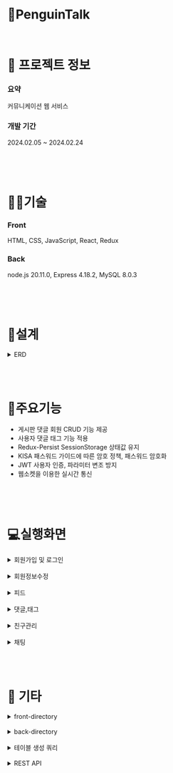 # 🐧PenguinTalk

<br />

# 📄 프로젝트 정보

### 요약

커뮤니케이션 웹 서비스

### 개발 기간

2024.02.05 ~ 2024.02.24

<br />
<br />
<br />

# 👩‍🔧기술

### Front

HTML, CSS, JavaScript, React, Redux

### Back

node.js 20.11.0, Express 4.18.2, MySQL 8.0.3

<br />
<br />
<br />

# 📝설계

<details>
<summary>ERD</summary>
<div markdown="1" style="padding-left: 15px;">
<img src="https://github.com/HancheolJeong/PenguinTalk/assets/70940120/35002d57-a6ea-42c3-a3ba-86495963c7ed.png" width="800px"/>
</div>
</details>

<br/>
<br />
<br />

# 🔑주요기능

- 게시판 댓글 회원 CRUD 기능 제공
- 사용자 댓글 태그 기능 적용
- Redux-Persist SessionStorage 상태값 유지
- KISA 패스워드 가이드에 따른 암호 정책, 패스워드 암호화
- JWT 사용자 인증, 파라미터 변조 방지
- 웹소켓을 이용한 실시간 통신

<br/>
<br />
<br />

# 💻실행화면

<details><summary>회원가입 및 로그인</summary>
<div markdown="1" style="padding-left: 15px;">
<img src="https://github.com/HancheolJeong/PenguinTalk/assets/70940120/dd1a9f03-7fa8-4a89-ba1f-c5e6451fe4a7.png" width="800px"/>
<p style="text-align: center;">회원가입</p>
</div>

<br>

<div markdown="1" style="padding-left: 15px;">
<img src="https://github.com/HancheolJeong/PenguinTalk/assets/70940120/ce0eedfa-ef2c-4dee-bf8b-6ce8ee5d15ec.png" width="800px"/>
<p style="text-align: center;">로그인</p>
</div>

<br>

<div markdown="1" style="padding-left: 15px;">
<img src="https://github.com/HancheolJeong/PenguinTalk/assets/70940120/4586d19c-d318-44b1-8590-fa053a2ef6c5.png" width="800px"/>
<p style="text-align: center;">프로필</p>
</div>
</details>

<br>

<details><summary>회원정보수정</summary>
<div markdown="1" style="padding-left: 15px;">
<img src="https://github.com/HancheolJeong/PenguinTalk/assets/70940120/de230f32-e4bc-4a65-ac04-29145d82bc22.png" width="800px"/>
<p style="text-align: center;">회원정보 수정</p>
</div>

<br>

<div markdown="1" style="padding-left: 15px;">
<img src="https://github.com/HancheolJeong/PenguinTalk/assets/70940120/79db91a5-d659-4750-8014-5cc09f7458cb.png" width="800px"/>
<p style="text-align: center;">패스워드 확인</p>
</div>

<br>

<div markdown="1" style="padding-left: 15px;">
<img src="https://github.com/HancheolJeong/PenguinTalk/assets/70940120/8cbdaae3-c700-4e12-bdcc-5f68b94d45d0.png" width="800px"/>
<p style="text-align: center;">새로운 패스워드 입력</p>
</div>
</details>

<br>

<details><summary>피드</summary>
<div markdown="1" style="padding-left: 15px;">
<img src="https://github.com/HancheolJeong/PenguinTalk/assets/70940120/f032f4ac-9b47-4175-8277-6bd3d5f65410.png" width="800px"/>
<p style="text-align: center;">피드작성</p>
</div>

<br>

<div markdown="1" style="padding-left: 15px;">
<img src="https://github.com/HancheolJeong/PenguinTalk/assets/70940120/b28cc802-00ac-4d27-ae67-e4b21e3195ce.png" width="800px"/>
<p style="text-align: center;">피드</p>
</div>
</details>

<br>

<details><summary>댓글,태그</summary>
<div markdown="1" style="padding-left: 15px;">
<img src="https://github.com/HancheolJeong/PenguinTalk/assets/70940120/c74fec5a-fee2-46b3-b70d-d37788945228.png" width="800px"/>
<p style="text-align: center;">댓글작성</p>
</div>

<br>

<div markdown="1" style="padding-left: 15px;">
<img src="https://github.com/HancheolJeong/PenguinTalk/assets/70940120/8526c5bf-83f7-4778-b58f-2069174f09d8.png" width="800px"/>
<p style="text-align: center;">친구태그</p>
</div>

<br>

<div markdown="1" style="padding-left: 15px;">
<img src="https://github.com/HancheolJeong/PenguinTalk/assets/70940120/b6a53641-070c-4d62-b5ff-25cf484ab397.png" width="800px"/>
<p style="text-align: center;">태그알림</p>
</div>
</details>

<br>

<details><summary>친구관리</summary>
<div markdown="1" style="padding-left: 15px;">
<img src="https://github.com/HancheolJeong/PenguinTalk/assets/70940120/81b00f6b-8818-4eb5-9210-90e08b985630.png" width="800px"/>
<p style="text-align: center;">드롭다운메뉴</p>
</div>

<br>

<div markdown="1" style="padding-left: 15px;">
<img src="https://github.com/HancheolJeong/PenguinTalk/assets/70940120/e37262b6-7c50-4994-afb1-df0f55d0abb3.png" width="800px"/>
<p style="text-align: center;">회원목록</p>
</div>

<br>

<div markdown="1" style="padding-left: 15px;">
<img src="https://github.com/HancheolJeong/PenguinTalk/assets/70940120/5c2f4498-374f-4633-a911-b6a3e6eeea31.png" width="800px"/>
<p style="text-align: center;">친구목록</p>
</div>
</details>

<br>

<details><summary>채팅</summary>
<div markdown="1" style="padding-left: 15px;">
<img src="https://github.com/HancheolJeong/PenguinTalk/assets/70940120/b947299d-6399-41fc-b9b3-5a040969bf21.png" width="800px"/>
<p style="text-align: center;">채팅</p>
</div>
</details>

<br />
<br />
<br />

# 📎 기타

<details><summary>front-directory</summary>
front-end/<br>
|-- node_modules/<br>
|-- build/<br>
|-- public/<br>
|-- src/<br>
|   |-- components/<br>
|   |   |-- feedComponent.jsx<br>
|   |   |-- footerComponent.jsx<br>
|   |   |-- headerComponent.jsx<br>
|   |   |-- mailComponent.jsx<br>
|   |   |-- messageComponent.jsx<br>
|   |   |-- registerComponent.jsx<br>
|   |-- services/<br>
|   |   |-- chatService.js<br>
|   |   |-- feedService.js<br>
|   |   |-- friendService.js<br>
|   |   |-- userService.js<br>
|   |-- App.css<br>
|   |-- App.js<br>
|   |-- App.test.js<br>
|   |-- http-common.js<br>
|   |-- index.css<br>
|   |-- index.js<br>
|   |-- service.js<br>
|   |-- app.css<br>
|-- package-lock.json<br>
|-- package.json<br>
|-- README.md<br>
</details>

<br>

<details><summary>back-directory</summary>
back-end/<br>
|-- node_modules/<br>
|-- resources/<br>
|   |-- images/<br>
|   |-- logs/<br>
|   |-- xml/<br>
|-- controllers/<br>
|   |-- chatController.js<br>
|   |-- feedController.js<br>
|   |-- friendController.js<br>
|   |-- userController.js<br>
|-- models/<br>
|   |-- db.js<br>
|   |-- chatModel.js<br>
|   |-- feedModel.js<br>
|   |-- friendModel.js<br>
|   |-- userModel.js<br>
|-- routes/<br>
|   |-- routes.js<br>
|-- middleware/<br>
|   |-- auth.js<br>
|   |-- upload.js<br>
|-- libs/<br>
|   |-- socketHandler.js<br>
|-- server.js<br>
|-- .env<br>
|-- .gitignore<br>
|-- package-lock.json<br>
|-- package.json<br>
|-- README.md<br>
</details>

<br>

<details><summary>테이블 생성 쿼리</summary>
- user table

CREATE TABLE user (
    id VARCHAR(255) PRIMARY KEY,
    passwd VARCHAR(255) NOT NULL,
    name VARCHAR(100) NOT NULL,
    birthday DATE NOT NULL,
    gender TINYINT NOT NULL, #0:Male 1:Female
    create_dt TIMESTAMP NOT NULL DEFAULT CURRENT_TIMESTAMP,
    login_dt TIMESTAMP NOT NULL DEFAULT CURRENT_TIMESTAMP,
    picture_url VARCHAR(255) NOT NULL DEFAULT 'default.png'
);

- post table

CREATE TABLE post (
    id INT PRIMARY KEY AUTO_INCREMENT,
    user_id VARCHAR(255) NOT NULL,
    title VARCHAR(100) NOT NULL,
    content_url VARCHAR(255) NOT NULL,
    scope TINYINT NOT NULL DEFAULT 0, #0:Public 1:Friends 2:Private
    create_dt TIMESTAMP DEFAULT CURRENT_TIMESTAMP,
    FOREIGN KEY (user_id) REFERENCES user(id) ON DELETE CASCADE
);

- comment table

CREATE TABLE comments (
    id INT PRIMARY KEY AUTO_INCREMENT,
    post_id INT NOT NULL,
    user_id VARCHAR(255) NOT NULL,
    content VARCHAR(100) NOT NULL,
    create_dt TIMESTAMP DEFAULT CURRENT_TIMESTAMP,
    FOREIGN KEY (post_id) REFERENCES post(id) ON DELETE CASCADE,
    FOREIGN KEY (user_id) REFERENCES user(id) ON DELETE CASCADE
);

- tag table

CREATE TABLE tags (
    comment_id INT NOT NULL,
    user_id VARCHAR(255) NOT NULL,
    checking TINYINT NOT NULL DEFAULT 0,
    create_dt TIMESTAMP DEFAULT CURRENT_TIMESTAMP,
    PRIMARY KEY (comment_id, user_id),
    FOREIGN KEY (comment_id) REFERENCES comment(id) ON DELETE CASCADE,
    FOREIGN KEY (user_id) REFERENCES user(id) ON DELETE CASCADE
);

- friend list table

CREATE TABLE friend_list (
    user_id VARCHAR(255) NOT NULL,
    friend_id VARCHAR(255) NOT NULL,
    create_dt TIMESTAMP DEFAULT CURRENT_TIMESTAMP,
    PRIMARY KEY (user_id, friend_id),
    FOREIGN KEY (user_id) REFERENCES user(id) ON DELETE CASCADE,
    FOREIGN KEY (friend_id) REFERENCES user(id) ON DELETE CASCADE
);

- request friend table

CREATE TABLE friend_request (
    sender_id VARCHAR(255) NOT NULL,
    receiver_id VARCHAR(255) NOT NULL,
    PRIMARY KEY (sender_id, receiver_id),
    create_dt TIMESTAMP DEFAULT CURRENT_TIMESTAMP,
    FOREIGN KEY (sender_id) REFERENCES user(id) ON DELETE CASCADE,
    FOREIGN KEY (receiver_id) REFERENCES user(id) ON DELETE CASCADE
);

- block user table

CREATE TABLE friend_blocking (
    user_id VARCHAR(255) NOT NULL,
    blocked_user_id VARCHAR(255) NOT NULL,
    create_dt TIMESTAMP DEFAULT CURRENT_TIMESTAMP,
    PRIMARY KEY (user_id, blocked_user_id),
    FOREIGN KEY (user_id) REFERENCES user(id) ON DELETE CASCADE,
    FOREIGN KEY (blocked_user_id) REFERENCES user(id) ON DELETE CASCADE
);

- chat log table

CREATE TABLE chat_history (
    id INT PRIMARY KEY AUTO_INCREMENT,
    sender_id VARCHAR(255) NOT NULL,
    receiver_id VARCHAR(255) NOT NULL,
    checking TINYINT NOT NULL DEFAULT 0,
    message_content TEXT NOT NULL,
    create_dt TIMESTAMP(6) DEFAULT CURRENT_TIMESTAMP(6),
    FOREIGN KEY (sender_id) REFERENCES user(id) ON DELETE CASCADE,
    FOREIGN KEY (receiver_id) REFERENCES user(id) ON DELETE CASCADE
);
</details>

<br>

<details>
<summary>REST API</summary>

| uri                     | method | request                                      | response                                                |
|-------------------------|--------|----------------------------------------------|---------------------------------------------------------|
| /user/add               | POST   | id, pw, name, birthday, gender               | result                                                  |
| /user/login             | POST   | id, pw                                       | result                                                  |
| /user/del               | DELETE | id                                           | result                                                  |
| /user/mod/pw            | PATCH  | id, pw                                       | result                                                  |
| /user/mod/url           | PATCH  | id, url                                      | result                                                  |
| /user/mod/info          | PUT    | id, name, birthday, gender                   | result                                                  |
| /user/get/img           | GET    | id                                           | image                                                   |
| /user/get/info          | GET    | id                                           | result, items\[id, name, birthday, gender, create_dt, login_dt, picture_url\] |
| /user/get/name          | GET    | id                                           | result, items\[name\]                                   |
| /user/get/url           | GET    | id                                           | result, items\[picture_url\]                            |
| /user/get/list          | GET    | id                                           | result, items\[id, name, birthday, gender, create_dt, login_dt, picture_url\] |
| /friend                 | GET    | user_id, page                                | result, items\[id, name, birthday, gender, create_dt, login_dt, picture_url\] |
| /friend/get/img         | GET    | id                                           | image                                                   |
| /friend/add             | POST   | user_id, friend_id                           | result                                                  |
| /friend/del             | DELETE | user_id, friend_id                           | result                                                  |
| /friend/request/fm      | GET    | sender_id, page                              | result, items\[receiver_id, create_dt\]                 |
| /friend/request/tm      | GET    | receiver_id, page                            | result, items\[sender_id, create_dt\]                   |
| /friend/request/pos     | GET    | user_id, page                                | result, items\[id, name, birthday, gender, picture_url\]|
| /friend/request/add     | POST   | sender_id, receiver_id                       | result                                                  |
| /friend/request/del     | DELETE | sender_id, receiver_id                       | result                                                  |
| /friend/block           | POST   | user_id, page                                | result, items\[blocked_user_id\]                        |
| /friend/block/pos       | POST   | user_id                                      | result, items\[id, name, birthday, gender, picture_url\]|
| /friend/block/add       | POST   | user_id, blocked_id                          | result                                                  |
| /friend/block/del       | DELETE | user_id, blocked_id                          | result                                                  |
| /feed:page              | GET    | page                                         | result, items\[id, user_id, title, content_url, scope, create_dt, name, count_comment\]|
| /feed                   | GET    | page, keyword                                | result, items\[id, user_id, title, content_url, scope, create_dt, name, count_comment\]|
| /feed/home              | GET    | id, page                                     | result, items\[id, user_id, title, content_url, scope, create_dt, name, count_comment\]|
| /feed/search            | GET    | id, page, keyword                            | result items\[id, user_id, title, content_url, scope, create_dt, name, count_comment\]|
| /feed/my                | GET    | id, page                                     | result items\[id, user_id, title, content_url, scope, create_dt, name, count_comment\]|
| /feed/friend            | GET    | id, page                                     | result items\[id, user_id, title, content_url, scope, create_dt, name, count_comment\]|
| /feed/nonfriend         | GET    | id, page                                     | result items\[id, user_id, title, content_url, scope, create_dt, name, count_comment\]|
| /feed/postId            | GET    | id                                           | result items\[id, user_id, title, content_url, scope, create_dt, name, count_comment\]|
| /feed/get/img           | GET    | id                                           | image                                                   |
| /feed/add               | POST   | id, title, content_url, scope                | result                                                  |
| /feed/mod               | PUT    | id, title, content_url, scope                | result                                                  |
| /feed/del               | DELETE | id                                           | result                                                  |
| /feed/comment           | GET    | post_id, page                                | result, items\[id, post_id, user_id, create_dt, tagged_count\]|
| /feed/comment/add       | POST   | post_id, user_id, content, users             | result                                                  |
| /feed/comment/mod       | PUT    | id, content                                  | result                                                  |
| /feed/comment/del       | DELETE | id                                           | result                                                  |
| /feed/tag               | GET    | user_id, page                                | result, items\[comment_id, post_id, sender_id, receiver_id, content, create_dt, checking\]|
| /chat                   | GET    | sender_id, receiver_id, message_content      | result, items\[id, sender_id, receiver_id, message_content, create_dt\]|
| /chat/add               | POST   | sender_id, receiver_id, page                 | result                                                  |

</details>


<!-- REST API
|uri|method|requset|response|<br>
|------|---|---|---|<br>
|/user/add|post|id, pw, name, birthday, gender|result|<br>
|/user/login|post|id, pw|result|<br>
|/user/del|delete|id|result|<br>
|/user/mod/pw|patch|id, pw|result|<br>
|/user/mod/url|patch|id, url|result|<br>
|/user/mod/info|put|id, name, birthday, gender|result|<br>
|/user/get/img|get|id|image|<br>
|/user/get/info|get|id|result, items[id, name, birthday, gender, create_dt, login_dt, picture_url]|<br>
|/user/get/name|get|id|result, items[name]|<br>
|/user/get/url|get|id|result, items[picture_url]|<br>
|/user/get/list|get|id|result, items[id, name, birthday, gender, create_dt, login_dt, picture_url]|<br>
|------|---|---|---|<br>
|/friend|get|user_id, page|result, items[id, name, birthday, gender, create_dt, login_dt, picture_url]|<br>
|/friend/get/img|get|id|image|<br>
|/friend/add|post|user_id, friend_id|result|<br>
|/friend/del|delete|user_id, friend_id|result|<br>
|/friend/request/fm|get|sender_id, page|result, items[receiver_id, create_dt]|<br>
|/friend/request/tm|get|receiver_id, page|resultm items[sender_id, create_dt]|<br>
|/friend/request/pos|get|user_id, page|result, items[id, name, birthday, gender, picture_url]|<br>
|/friend/request/add|post|sender_id, receiver_id|result|<br>
|/friend/request/del|delete|sender_id, receiver_id|result|<br>
|/friend/block|post|user_id, page|result, items[blocked_user_id]|<br>
|/friend/block/pos|post|user_id|result, items[id, name, birthday, gender, picture_url]|<br>
|/friend/block/add|post|user_id, blocked_id|result|<br>
|/friend/block/del|delete|user_id, blocked_id|result|<br>
|------|---|---|---|<br>
|/feed:page|get|page|result, items[id, user_id, title, content_url, scope, create_dt, name, count_comment]|<br>
|/feed|get|page, keyword|result, items[id, user_id, title, content_url, scope, create_dt, name, count_comment]|<br>
|/feed/home|get|id, page|result, items[id, user_id, title, content_url, scope, create_dt, name, count_comment]|<br>
|/feed/search|get|id, page, keyword|result items[id, user_id, title, content_url, scope, create_dt, name, count_comment]|<br>
|/feed/my|get|id, page|result items[id, user_id, title, content_url, scope, create_dt, name, count_comment]|<br>
|/feed/friend|get|id, page|result items[id, user_id, title, content_url, scope, create_dt, name, count_comment]|<br>
|/feed/nonfriend|get|id, page|result items[id, user_id, title, content_url, scope, create_dt, name, count_comment]|<br>
|/feed/postId|get|id|result items[id, user_id, title, content_url, scope, create_dt, name, count_comment]|<br>
|/feed/get/img|get|id|image|<br>
|/feed/add|post|id, title, content_url, scope|result|<br>
|/feed/mod|put|id, title, content_url, scope|result|<br>
|/feed/del|delete|id|result|<br>
|/feed/comment|get|post_id, page|result, items[id, post_id, user_id, create_dt, tagged_count]|<br>
|/feed/comment/add|post|post_id, user_id, content, users|result|<br>
|/feed/comment/mod|put|id, content|result|<br>
|/feed/comment/del|delete|id|result|<br>
|/feed/tag|get|user_id, page|result, items[comment_id, post_id, sender_id, receiver_id, content, create_dt, checking]|<br>
|------|---|---|---|<br>
|/chat|get|sender_id, receiver_id, message_content|result, items[id, sender_id, receiver_id, message_content, create_dt]|<br>
|/chat/add|post|sender_id, receiver_id, page|result|<br>
-->